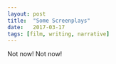 ```yaml
---
layout: post
title:  "Some Screenplays"
date:   2017-03-17
tags: [film, writing, narrative]
---
```

Not now! Not now!
